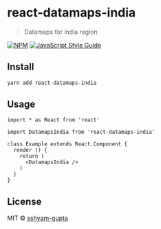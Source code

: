 # react-datamaps-india

> Datamaps for india region

[![NPM](https://img.shields.io/npm/v/react-datamaps-india.svg)](https://www.npmjs.com/package/react-datamaps-india) [![JavaScript Style Guide](https://img.shields.io/badge/code_style-standard-brightgreen.svg)](https://standardjs.com)

## Install

```bash
yarn add react-datamaps-india
```

## Usage

```tsx
import * as React from 'react'

import DatamapsIndia from 'react-datamaps-india'

class Example extends React.Component {
  render () {
    return (
      <DatamapsIndia />
    )
  }
}
```

## License

MIT © [sshyam-gupta](https://github.com/sshyam-gupta)

